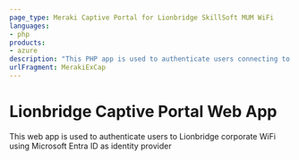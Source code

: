 ```yaml
---
page_type: Meraki Captive Portal for Lionbridge SkillSoft MUM WiFi
languages:
- php
products:
- azure
description: "This PHP app is used to authenticate users connecting to SkillSoft MUM WiFi"
urlFragment: MerakiExCap
---
```


# Lionbridge Captive Portal Web App

This web app is used to authenticate users to Lionbridge corporate WiFi using Microsoft Entra ID as identity provider